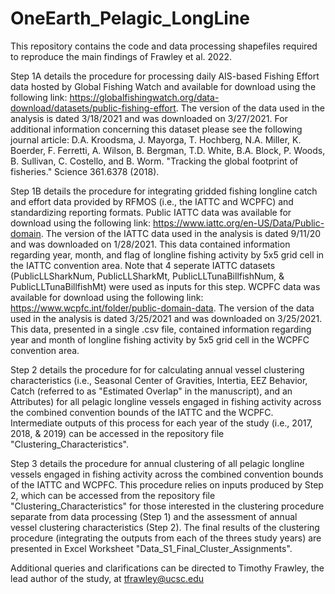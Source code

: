 # OneEarth_Pelagic_LongLine

This repository contains the code and data processing shapefiles required to reproduce the main findings of Frawley et al. 2022. 

Step 1A details the procedure for processing daily AIS-based Fishing Effort data hosted by Global Fishing Watch and available for download using the following link: 
https://globalfishingwatch.org/data-download/datasets/public-fishing-effort. The version of the data used in the analysis is dated 3/18/2021 and was downloaded on 3/27/2021. For additional information concerning this dataset please see the following journal article: D.A. Kroodsma, J. Mayorga, T. Hochberg, N.A. Miller, K. Boerder, F. Ferretti, A. Wilson, B. Bergman, T.D. White, B.A. Block, P. Woods, B. Sullivan, C. Costello, and B. Worm. "Tracking the global footprint of fisheries." Science 361.6378 (2018).

Step 1B details the procedure for integrating gridded fishing longline catch and effort data provided by RFMOS (i.e., the IATTC and WCPFC) and standardizing reporting formats. Public IATTC data was available for download using the following link: https://www.iattc.org/en-US/Data/Public-domain. The version of the IATTC data used in the analysis is dated 9/11/20 and was downloaded on 1/28/2021. This data contained information regarding year, month, and flag of longline fishing activity by 5x5 grid cell in the IATTC convention area. Note that 4 seperate IATTC datasets (PublicLLSharkNum, PublicLLSharkMt, PublicLLTunaBillfishNum, & PublicLLTunaBillfishMt) were used as inputs for this step. WCPFC data was available for download using the following link: https://www.wcpfc.int/folder/public-domain-data. The version of the data used in the analysis is dated 3/25/2021 and was downloaded on 3/25/2021. This data, presented in a single .csv file, contained information regarding year and month of longline fishing activity by 5x5 grid cell in the WCPFC convention area.

Step 2 details the procedure for for calculating annual vessel clustering characteristics (i.e., Seasonal Center of Gravities, Intertia, EEZ Behavior, Catch (referred to as "Estimated Overlap" in the manuscript), and an Attributes) for all pelagic longline vessels engaged in fishing activity across the combined convention bounds of the IATTC and the WCPFC. Intermediate outputs of this process for each year of the study (i.e., 2017, 2018, & 2019) can be accessed in the repository file "Clustering_Characteristics".

Step 3 details the procedure for annual clustering of all pelagic longline vessels engaged in fishing activity across the combined convention bounds of the IATTC and WCPFC. This procedure relies on inputs produced by Step 2, which can be accessed from the repository file "Clustering_Characteristics" for those interested in the clustering procedure separate from data processing (Step 1) and the assessment of annual vessel clustering characteristics (Step 2). The final results of the clustering procedure (integrating the outputs from each of the threes study years) are presented in Excel Worksheet "Data_S1_Final_Cluster_Assignments". 

Additional queries and clarifications can be directed to Timothy Frawley, the lead author of the study, at tfrawley@ucsc.edu
